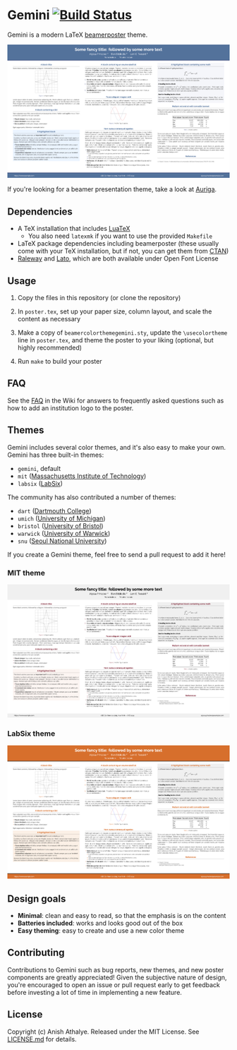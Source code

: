 # Gemini [![Build Status](https://github.com/anishathalye/gemini/actions/workflows/ci.yml/badge.svg)](https://github.com/anishathalye/gemini/actions/workflows/ci.yml)

Gemini is a modern LaTeX [beamerposter] theme.

<p align="center">
<a href="https://raw.githubusercontent.com/anishathalye/assets/master/gemini/poster-gemini.pdf">
<img src="https://raw.githubusercontent.com/anishathalye/assets/master/gemini/poster-gemini-small.png">
</a>
</p>

If you're looking for a beamer presentation theme, take a look at [Auriga].

## Dependencies

- A TeX installation that includes [LuaTeX]
    - You also need `latexmk` if you want to use the provided `Makefile`
- LaTeX package dependencies including beamerposter (these usually come with your TeX installation, but if not, you can get them from [CTAN])
- [Raleway] and [Lato], which are both available under Open Font License

## Usage

1. Copy the files in this repository (or clone the repository)

1. In `poster.tex`, set up your paper size, column layout, and scale the content as necessary

1. Make a copy of `beamercolorthemegemini.sty`, update the `\usecolortheme` line in `poster.tex`, and theme the poster to your liking (optional, but highly recommended)

1. Run `make` to build your poster

## FAQ

See the [FAQ] in the Wiki for answers to frequently asked questions such as how to add an institution logo to the poster.

## Themes

Gemini includes several color themes, and it's also easy to make your own. Gemini has three built-in themes:

- `gemini`, default
- `mit` ([Massachusetts Institute of Technology](https://mit.edu))
- `labsix` ([LabSix](https://www.labsix.org/))

The community has also contributed a number of themes:

- `dart` ([Dartmouth College](https://dartmouth.edu))
- `umich` ([University of Michigan](https://umich.edu/))
- `bristol` ([University of Bristol](https://www.bristol.ac.uk/))
- `warwick` ([University of Warwick](https://warwick.ac.uk/))
- `snu` ([Seoul National University](https://snu.ac.kr))

If you create a Gemini theme, feel free to send a pull request to add it here!

### MIT theme

<p align="center">
<a href="https://raw.githubusercontent.com/anishathalye/assets/master/gemini/poster-mit.pdf">
<img src="https://raw.githubusercontent.com/anishathalye/assets/master/gemini/poster-mit-small.png">
</a>
</p>

### LabSix theme

<p align="center">
<a href="https://raw.githubusercontent.com/anishathalye/assets/master/gemini/poster-labsix.pdf">
<img src="https://raw.githubusercontent.com/anishathalye/assets/master/gemini/poster-labsix-small.png">
</a>
</p>

## Design goals

- **Minimal**: clean and easy to read, so that the emphasis is on the content
- **Batteries included**: works and looks good out of the box
- **Easy theming**: easy to create and use a new color theme

## Contributing

Contributions to Gemini such as bug reports, new themes, and new poster components are greatly appreciated! Given the subjective nature of design, you're encouraged to open an issue or pull request early to get feedback before investing a lot of time in implementing a new feature.

## License

Copyright (c) Anish Athalye. Released under the MIT License. See [LICENSE.md][license] for details.

[beamerposter]: https://github.com/deselaers/latex-beamerposter
[Auriga]: https://github.com/anishathalye/auriga
[LuaTeX]: http://www.luatex.org/
[CTAN]: https://ctan.org/
[Raleway]: https://www.fontsquirrel.com/fonts/raleway
[Lato]: https://www.fontsquirrel.com/fonts/lato
[license]: LICENSE.md
[FAQ]: https://github.com/anishathalye/gemini/wiki/FAQ
